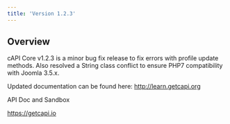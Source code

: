 ```yaml
---
title: 'Version 1.2.3'
---
```


## Overview

cAPI Core v1.2.3 is a minor bug fix release to fix errors with profile update methods. Also resolved a String class conflict to ensure PHP7 compatibility with Joomla 3.5.x.

Updated documentation can be found here:
http://learn.getcapi.org 

API Doc and Sandbox

https://getcapi.io